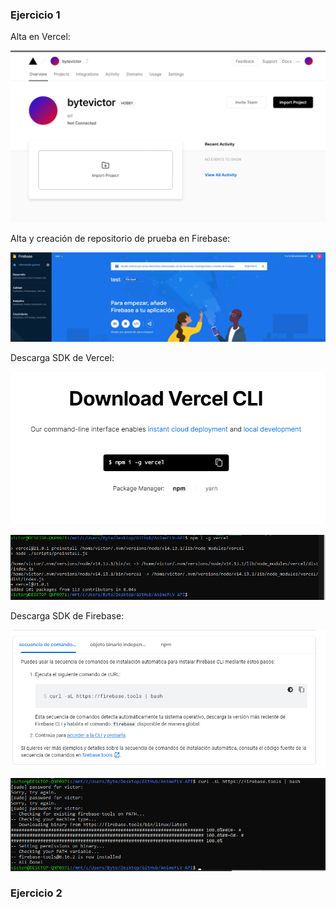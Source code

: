 

### Ejercicio 1

Alta en Vercel:

![](img/alta.png)

Alta y creación de repositorio de prueba en Firebase:

![](img/altafire.png)

Descarga SDK de Vercel:

![](img/tutovercel.png)

![](img/verceldescarga.png)

Descarga SDK de Firebase:

![](img/firetuto.png)

![](img/firedescarga.png)

### Ejercicio 2

